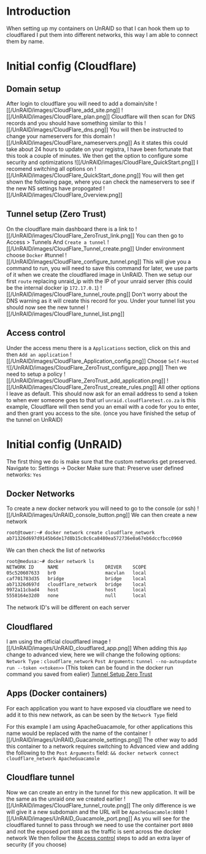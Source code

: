 # Introduction
When setting up my containers on UnRAID so that I can hook them up to cloudflared I put them into different networks, this way I am able to connect them by name.
# Initial config (Cloudflare)
## Domain setup
After login to cloudflare you will need to add a domain/site
![[/UnRAID/images/CloudFlare_add_site.png]]
![[/UnRAID/images/CloudFlare_plan.png]]
Cloudflare will then scan for DNS records and you should have something similar to this
![[/UnRAID/images/CloudFlare_dns.png]]
You will then be instructed to change your nameservers for this domain
![[/UnRAID/images/CloudFlare_nameservers.png]]
As it states this could take about 24 hours to update on your registra, I have been fortunate that this took a couple of minutes.
We then get the option to configure some security and optimizations
![[/UnRAID/images/CloudFlare_QuickStart.png]]
I recomend switching all options on
![[/UnRAID/images/CloudFlare_QuickStart_done.png]]
You will then get shown the following page, where you can check the nameservers to see if the new NS settings have propogated
![[/UnRAID/images/CloudFlare_Overview.png]]
## Tunnel setup (Zero Trust)
On the cloudflare main dashboard there is a link to ![[/UnRAID/images/CloudFlare_ZeroTrust_link.png]]
You can then go to Access > Tunnels
And `Create a tunnel`
![[/UnRAID/images/CloudFlare_Tunnel_create.png]]
Under environment choose `Docker` #tunnel
![[/UnRAID/images/CloudFlare_configure_tunnel.png]]
This will give you a command to run, you will need to save this command for later, we use parts of it when  we create the cloudflared image in UnRAID.
Then we setup our first `route` replacing unraid_ip with the IP of your unraid server (this could be the internal docker ip `172.17.0.1`)
![[/UnRAID/images/CloudFlare_tunnel_route.png]]
Don't worry about the DNS warning as it will create this record for you.
Under your tunnel list you should now see the new tunnel
![[/UnRAID/images/CloudFlare_tunnel_list.png]]
## Access control
Under the access menu there is a `Applications` section, click on this and then `Add an application`
![[/UnRAID/images/CloudFlare_Application_config.png]]
Choose `Self-Hosted` 
![[/UnRAID/images/CloudFlare_ZeroTrust_configure_app.png]]
Then we need to setup a policy
![[/UnRAID/images/CloudFlare_ZeroTrust_add_application.png]]
![[/UnRAID/images/CloudFlare_ZeroTrust_create_rules.png]]
All other options I leave as default.
This should now ask for an email address to send a token to when ever someone goes to that url `unraid.cloudflaretest.co.za` is this example, Cloudflare will then send you an email with a code for you to enter, and then grant you access to the site. (once you have finished the setup of the tunnel on UnRAID)
# Initial config (UnRAID)
The first thing we do is make sure that the custom networks get preserved.
Navigate to: Settings -> Docker
Make sure that: Preserve user defined networks: `Yes`

## Docker Networks
To create a new docker network you will need to go to the console (or ssh)
![[/UnRAID/images/UnRAID_console_button.png]]
We can then create a new network
```bash
root@tower:~# docker network create cloudflare_network
ab71326d697d9145b6de17d8b15c8c6ca8480ea572736e0a67eb6dccfbcc0960
```
We can then check the list of networks
```bash
root@medusa:~# docker network ls
NETWORK ID     NAME                 DRIVER    SCOPE
05c520607633   br0                  macvlan   local
caf701783d35   bridge               bridge    local
ab71326d697d   cloudflare_network   bridge    local
9972a11cbad4   host                 host      local
5558164e32d0   none                 null      local
```
The network ID's will be different on each server
## Cloudflared
I am using the official cloudflared image
![[/UnRAID/images/UnRAID_cloudflared_app.png]]
When adding this `App` change to advanced view, here we will change the following options:
`Network Type` : `cloudflare_network`
`Post Arguments`: `tunnel --no-autoupdate run --token <<token>>`
(This token can be found in the docker run command you saved from ealier) [Tunnel Setup Zero Trust](#tunnel-setup-zero-trust)
## Apps (Docker containers)
For each application you want to have exposed via cloudflare we need to add it to this new network, as can be seen by the `Network Type` field

For this example I am using ApacheGuacamole, for other applications this name would be replaced with the name of the container
![[/UnRAID/images/UnRAID_Guacamole_settings.png]]
The other way to add this container to a network requires switching to Advanced view and adding the following to the `Post Arguments` field: `&& docker network connect cloudflare_network ApacheGuacamole`
## Cloudflare tunnel
Now we can create an entry in the tunnel for this new application.
It will be the same as the unraid one we created earlier
![[/UnRAID/images/CloudFlare_tunnel_route.png]]
The only difference is we will give it a new subdomain and the URL will be `ApacheGuacamole:8080`
![[/UnRAID/images/UnRAID_Guacamole_port.png]]
As you will see for the cloudflared tunnel to pass through we need to use the container port `8080` and not the exposed port `8888` as the traffic is sent across the docker network
We then follow the [Access control](#access-control) steps to add an extra layer of security (if you choose)
